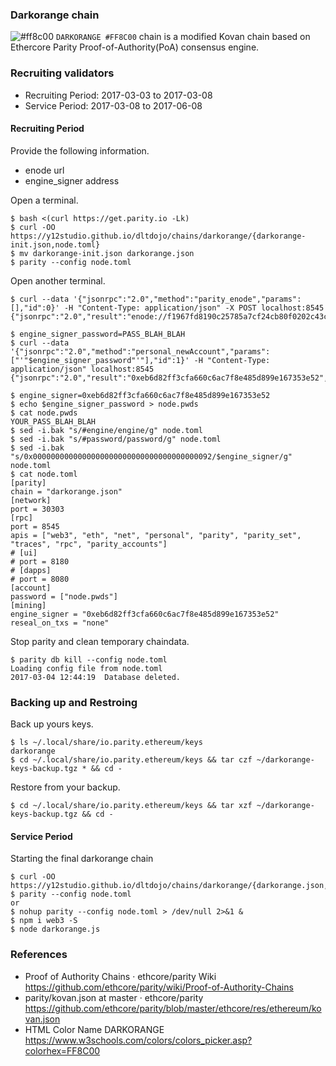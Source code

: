 ### Darkorange chain

![#ff8c00](https://placehold.it/16/ff8c00/000000?text=+) `DARKORANGE #FF8C00` chain is a modified Kovan chain based on Ethercore Parity Proof-of-Authority(PoA) consensus engine.

### Recruiting validators
* Recruiting Period: 2017-03-03 to 2017-03-08
* Service Period: 2017-03-08 to 2017-06-08

#### Recruiting Period

Provide the following information.
* enode url
* engine_signer address

Open a terminal.
```
$ bash <(curl https://get.parity.io -Lk)
$ curl -OO https://y12studio.github.io/dltdojo/chains/darkorange/{darkorange-init.json,node.toml}
$ mv darkorange-init.json darkorange.json
$ parity --config node.toml
```
Open another terminal.
```
$ curl --data '{"jsonrpc":"2.0","method":"parity_enode","params":[],"id":0}' -H "Content-Type: application/json" -X POST localhost:8545
{"jsonrpc":"2.0","result":"enode://f1967fd8190c25785a7cf24cb80f0202c43c284701ec642d5f2edfc10fd42b187be73b39de4c7265c9dc09b30043c9d04dfd5d2e782a4f8a70a0a7b1e6fdfe0c@138.68.2.245:30303","id":0}

$ engine_signer_password=PASS_BLAH_BLAH
$ curl --data '{"jsonrpc":"2.0","method":"personal_newAccount","params":["'"$engine_signer_password"'"],"id":1}' -H "Content-Type: application/json" localhost:8545
{"jsonrpc":"2.0","result":"0xeb6d82ff3cfa660c6ac7f8e485d899e167353e52","id":67}

$ engine_signer=0xeb6d82ff3cfa660c6ac7f8e485d899e167353e52
$ echo $engine_signer_password > node.pwds
$ cat node.pwds
YOUR_PASS_BLAH_BLAH
$ sed -i.bak "s/#engine/engine/g" node.toml
$ sed -i.bak "s/#password/password/g" node.toml
$ sed -i.bak "s/0x0000000000000000000000000000000000000092/$engine_signer/g" node.toml
$ cat node.toml
[parity]
chain = "darkorange.json"
[network]
port = 30303
[rpc]
port = 8545
apis = ["web3", "eth", "net", "personal", "parity", "parity_set", "traces", "rpc", "parity_accounts"]
# [ui]
# port = 8180
# [dapps]
# port = 8080
[account]
password = ["node.pwds"]
[mining]
engine_signer = "0xeb6d82ff3cfa660c6ac7f8e485d899e167353e52"
reseal_on_txs = "none"
```
Stop parity and clean temporary chaindata.
```
$ parity db kill --config node.toml
Loading config file from node.toml
2017-03-04 12:44:19  Database deleted.
```

### Backing up and Restroing
Back up yours keys.
```
$ ls ~/.local/share/io.parity.ethereum/keys
darkorange
$ cd ~/.local/share/io.parity.ethereum/keys && tar czf ~/darkorange-keys-backup.tgz * && cd -
```
Restore from your backup.
```
$ cd ~/.local/share/io.parity.ethereum/keys && tar xzf ~/darkorange-keys-backup.tgz && cd -
```
#### Service Period
Starting the final darkorange chain
```
$ curl -OO https://y12studio.github.io/dltdojo/chains/darkorange/{darkorange.json,darkorange.js}
$ parity --config node.toml
or
$ nohup parity --config node.toml > /dev/null 2>&1 &
$ npm i web3 -S
$ node darkorange.js
```

### References
* Proof of Authority Chains · ethcore/parity Wiki  https://github.com/ethcore/parity/wiki/Proof-of-Authority-Chains
* parity/kovan.json at master · ethcore/parity  https://github.com/ethcore/parity/blob/master/ethcore/res/ethereum/kovan.json
* HTML Color Name DARKORANGE   https://www.w3schools.com/colors/colors_picker.asp?colorhex=FF8C00

